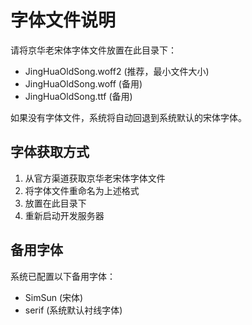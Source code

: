 # 字体文件说明

请将京华老宋体字体文件放置在此目录下：

- JingHuaOldSong.woff2 (推荐，最小文件大小)
- JingHuaOldSong.woff (备用)
- JingHuaOldSong.ttf (备用)

如果没有字体文件，系统将自动回退到系统默认的宋体字体。

## 字体获取方式

1. 从官方渠道获取京华老宋体字体文件
2. 将字体文件重命名为上述格式
3. 放置在此目录下
4. 重新启动开发服务器

## 备用字体

系统已配置以下备用字体：
- SimSun (宋体)
- serif (系统默认衬线字体)